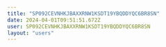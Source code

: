 ```yaml
---
title: "SP092CEVNHKJBAXXRNW1KSDT19YBQDDYQC6BR8SN"
date: 2024-04-01T09:51:51.672Z
user: SP092CEVNHKJBAXXRNW1KSDT19YBQDDYQC6BR8SN
layout: "users"
---
```

    